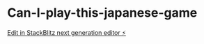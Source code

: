 # Can-I-play-this-japanese-game

[Edit in StackBlitz next generation editor ⚡️](https://stackblitz.com/~/github.com/IgnacioLeivaP/Can-I-play-this-japanese-game)